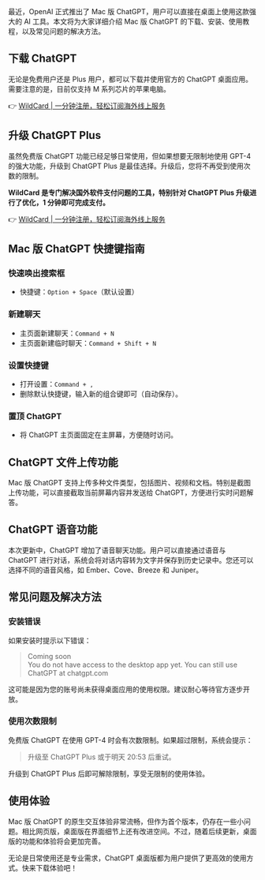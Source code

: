 最近，OpenAI 正式推出了 Mac 版 ChatGPT，用户可以直接在桌面上使用这款强大的 AI 工具。本文将为大家详细介绍 Mac 版 ChatGPT 的下载、安装、使用教程，以及常见问题的解决方法。

## 下载 ChatGPT

无论是免费用户还是 Plus 用户，都可以下载并使用官方的 ChatGPT 桌面应用。需要注意的是，目前仅支持 M 系列芯片的苹果电脑。

👉 [WildCard | 一分钟注册，轻松订阅海外线上服务](https://bit.ly/bewildcard)

## 升级 ChatGPT Plus

虽然免费版 ChatGPT 功能已经足够日常使用，但如果想要无限制地使用 GPT-4 的强大功能，升级到 ChatGPT Plus 是最佳选择。升级后，您将不再受到使用次数的限制。

**WildCard 是专门解决国外软件支付问题的工具，特别针对 ChatGPT Plus 升级进行了优化，1 分钟即可完成支付。**

👉 [WildCard | 一分钟注册，轻松订阅海外线上服务](https://bit.ly/bewildcard)

## Mac 版 ChatGPT 快捷键指南

### 快速唤出搜索框
- 快捷键：`Option + Space`（默认设置）

### 新建聊天
- 主页面新建聊天：`Command + N`
- 主页面新建临时聊天：`Command + Shift + N`

### 设置快捷键
- 打开设置：`Command + ,`
- 删除默认快捷键，输入新的组合键即可（自动保存）。

### 置顶 ChatGPT
- 将 ChatGPT 主页面固定在主屏幕，方便随时访问。

## ChatGPT 文件上传功能

Mac 版 ChatGPT 支持上传多种文件类型，包括图片、视频和文档。特别是截图上传功能，可以直接截取当前屏幕内容并发送给 ChatGPT，方便进行实时问题解答。

## ChatGPT 语音功能

本次更新中，ChatGPT 增加了语音聊天功能。用户可以直接通过语音与 ChatGPT 进行对话，系统会将对话内容转为文字并保存到历史记录中。您还可以选择不同的语音风格，如 Ember、Cove、Breeze 和 Juniper。

## 常见问题及解决方法

### 安装错误
如果安装时提示以下错误：
> Coming soon  
> You do not have access to the desktop app yet. You can still use ChatGPT at chatgpt.com

这可能是因为您的账号尚未获得桌面应用的使用权限。建议耐心等待官方逐步开放。

### 使用次数限制
免费版 ChatGPT 在使用 GPT-4 时会有次数限制。如果超过限制，系统会提示：
> 升级至 ChatGPT Plus 或于明天 20:53 后重试。

升级到 ChatGPT Plus 后即可解除限制，享受无限制的使用体验。

## 使用体验

Mac 版 ChatGPT 的原生交互体验非常流畅，但作为首个版本，仍存在一些小问题。相比网页版，桌面版在界面细节上还有改进空间。不过，随着后续更新，桌面版的功能和体验将会更加完善。

无论是日常使用还是专业需求，ChatGPT 桌面版都为用户提供了更高效的使用方式。快来下载体验吧！